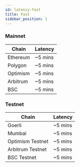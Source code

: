 ```yaml
---
id: latency-fast
title: Fast
sidebar_position: 1
---
```


### Mainnet
| Chain | Latency |
| --- | --- |
| Ethereum | ~5 mins |
| Polygon | ~5 mins |
| Optimism | ~5 mins |
| Arbitrum | ~5 mins |
| BSC | ~5 mins |

### Testnet

| Chain | Latency |
| --- | --- |
| Goerli | ~5 mins |
| Mumbai | ~5 mins |
| Optimism Testnet | ~5 mins |
| Arbitrum Testnet | ~5 mins |
| BSC Testnet | ~5 mins |